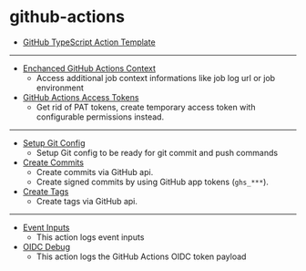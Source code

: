 # github-actions

- [GitHub TypeScript Action Template](https://github.com/qoomon/actions--template)

---
- [Enchanced GitHub Actions Context](https://github.com/qoomon/actions--context)
  - Access additional job context informations like job log url or job environment
- [GitHub Actions Access Tokens](https://github.com/qoomon/actions--access-token)
  - Get rid of PAT tokens, create temporary access token with configurable permissions instead.

---

- [Setup Git Config](https://github.com/qoomon/actions--setup-git)
  - Setup Git config to be ready for git commit and push commands
- [Create Commits](https://github.com/qoomon/actions--create-commit)
  - Create commits via GitHub api.
  - Create signed commits by using GitHub app tokens (`ghs_***`).
- [Create Tags](https://github.com/qoomon/actions--create-tag)
  - Create tags via GitHub api.

---

- [Event Inputs](https://github.com/qoomon/actions--event-inputs)
  - This action logs event inputs
- [OIDC Debug](https://github.com/qoomon/actions--oidc-debug)
  - This action logs the GitHub Actions OIDC token payload 



